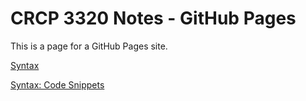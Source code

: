 # CRCP 3320 Notes - GitHub Pages

This is a page for a GitHub Pages site.

[Syntax](./syntax-exploration.md)

[Syntax: Code Snippets](./syntax-exploration.md#code-snippets)
